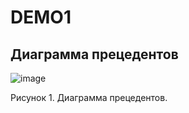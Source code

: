# DEMO1
## Диаграмма прецедентов
![image](https://github.com/ZiborovaUliana/DEMO1/assets/150507115/4c728f10-c332-408c-a472-6c460e615fdc)

Рисунок 1. Диаграмма прецедентов.

